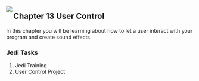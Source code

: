 <img align="left" src="http://hermonswebsites.com/Classes/CS/python.png"><H2>Chapter 13 User Control</H2>

In this chapter you will be learning about how to let a user interact with your program and create sound effects. 


<h3>Jedi Tasks</h3>
<ol>
  <li>Jedi Training</li>
  <li>User Control Project</li>
  </ol>
